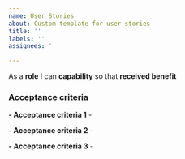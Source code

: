 ```yaml
---
name: User Stories
about: Custom template for user stories
title: ''
labels: ''
assignees: ''

---
```


As a **role** I can **capability** so that **received benefit**


### Acceptance criteria

**- Acceptance criteria 1** - 

**- Acceptance criteria 2** - 

**- Acceptance criteria 3** -
